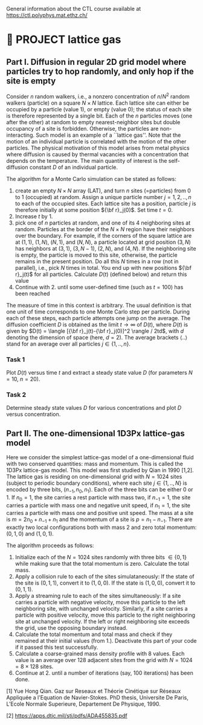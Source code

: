 General information about the CTL course available at https://ctl.polyphys.mat.ethz.ch/

# :wave: PROJECT lattice gas

## Part I. Diffusion in regular 2D grid model where particles try to hop randomly, and only hop if the site is empty

Consider $n$ random walkers, i.e., a nonzero concentration of $n/N^2$ random walkers (particle) on a square $N\times N$ lattice. Each lattice site can either be occupied by a particle (value $1$), or empty (value $0$); the status of each site is therefore represented by a single bit. Each of the $n$ particles moves (one after the other) at random to empty nearest-neighbor sites but double occupancy of a site is forbidden. Otherwise, the particles are non-interacting. Such model is an example of a ``lattice gas''. Note that the motion of an individual particle is correlated with the motion of the other particles. The physical motivation of this model arises from metal physics where diffusion is caused by thermal vacancies with a concentration that depends on the temperature. The main quantity of interest is the self-diffusion constant $D$ of an individual particle. 

The algorithm for a Monte Carlo simulation can be stated as follows:

1. create an empty $N\times N$ array (LAT), and turn $n$ sites (=particles) from 0 to 1 (occupied) at random. Assign a unique particle number $j=1,2,..,n$ to each of the occupied sites. Each lattice site has a position, particle $j$ is therefore initially at some position ${\bf r}_j(0)$. Set time $t=0$.
2. Increase $t$ by $1$. 
3. pick one of $n$ particles at random, and one of its 4 neighboring sites at random. Particles at the border of the $N\times N$ region have their neighbors over the boundary. For example, if the corners of the square lattice are at $(1,1)$, $(1,N)$, $(N,1)$, and $(N,N)$, a particle located at grid position $(3,N)$ has neighbors at $(3,1)$, $(3,N-1)$, $(2,N)$, and $(4,N)$. If the neighboring site is empty, the particle is moved to this site, otherwise, the particle remains in the present position. Do all this $N$ times in a row (not in parallel), i.e., pick $N$ times in total. You end up with new positions ${\bf r}_j(t)$ for all particles. Calculate $D(t)$ (defined below) and return this value
4. Continue with 2. until some user-defined time (such as $t=100$) has been reached

The measure of time in this context is arbitrary. The usual definition is that one unit of time corresponds to one Monte Carlo step per particle. During each of these steps, each particle attempts one jump on the average. The diffusion coefficient $D$ is obtained as the limit $t\rightarrow \infty$ of $D(t)$, where $D(t)$ is given by $D(t) = \langle [{\bf r}_j(t)-{\bf r}_j(0)]^2 \rangle / 2td$, with $d$ denoting the dimension of space (here, $d=2$). 
The average brackets $\langle..\rangle$ stand for an average over all particles $j\in \{1,..,n\}$.

### Task 1

Plot $D(t)$ versus time $t$ and extract a steady state value $D$ (for parameters $N=10$, $n=20$). 

### Task 2

Determine steady state values $D$ for various concentrations and plot $D$ versus concentration. 


## Part II. The one-dimensional 1D3Px lattice-gas model



Here we consider the simplest lattice-gas model of a one-dimensional fluid with two conserved
quantities: mass and momentum. This is called the 1D3Px lattice-gas model. This model was first studied by Qian in 1990
[1,2]. The lattice gas is residing on one-dimensional grid with $N=1024$ sites (subject to periodic boundary conditions), where each site $j\in\{1,..,N\}$ is encoded by three bits, $(n_{-1},n_0,n_1)$. Each of the three bits can be either $0$ or $1$. If $n_0=1$, the site carries a rest particle with mass two, if $n_{-1}=1$, the site carries a particle with mass one and negative unit speed, if $n_{1}=1$, the site carries a particle with mass one and positive unit speed. The mass at a site is $m=2n_0+n_{-1}+n_1$ and the momentum of a site is $p=n_1-n_{-1}$. There are exactly two local configurations both with mass $2$ and zero total momentum: $(0,1,0)$ and $(1,0,1)$. 

The algorithm proceeds as follows: 

1. Initialize each of the $N=1024$ sites randomly with three bits $\in\{0,1\}$ while making sure that the total momentum is zero. Calculate the total mass. 
2. Apply a collision rule to each of the sites simulataneously: If the state of the site is $(0,1,1)$, convert it to $(1,0,0)$. If the state is $(1,0,0)$, convert it to $(0,1,1)$.
3. Apply a streaming rule to each of the sites simultaneously: If a site carries a particle with negative velocity, move this particle to the left neighboring site, with unchanged velocity. Similarly, if a site carries a particle with positive velocity, move this particle to the right neighboring site at unchanged velocity. If the left or right neighboring site exceeds the grid, use the opposing boundary instead.
4. Calculate the total momentum and total mass and check if they remained at their initial values (from 1.). Deactivate this part of your code if it passed this test successfully.
5. Calculate a coarse-grained mass density profile with 8 values. Each value is an average over 128 adjacent sites from the grid with $N=1024 = 8 \times 128$ sites.
6. Continue at 2. until a number of iterations (say, 100 iterations) has been done. 


[1] Yue Hong Qian. Gaz sur Reseaux et Théorie Cinétique sur Réseaux Appliquée a l'Equation de Navier-Stokes. PhD thesis, Universite De Paris, L’Ecole Normale Superieure, Departement De Physique, 1990.

[2] https://apps.dtic.mil/sti/pdfs/ADA455835.pdf
